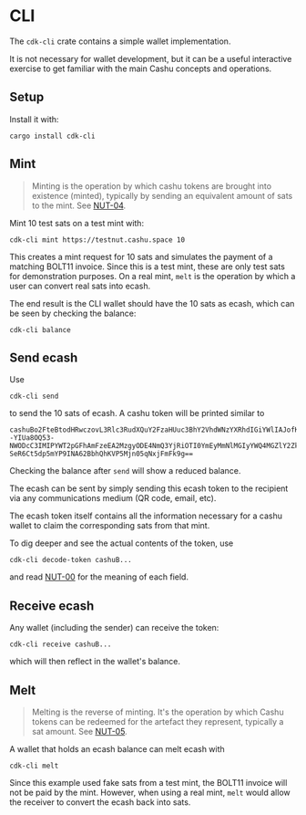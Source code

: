 # CLI

The `cdk-cli` crate contains a simple wallet implementation.

It is not necessary for wallet development, but it can be a useful interactive exercise to get familiar with the main Cashu concepts and operations.

## Setup

Install it with:

```shell
cargo install cdk-cli
```

## Mint

> Minting is the operation by which cashu tokens are brought into existence (minted), typically by sending an equivalent amount of sats to the mint. See [NUT-04](https://cashubtc.github.io/nuts/04/).

Mint 10 test sats on a test mint with:

```shell
cdk-cli mint https://testnut.cashu.space 10
```

This creates a mint request for 10 sats and simulates the payment of a matching BOLT11 invoice. Since this is a test mint, these are only test sats for demonstration purposes. On a real mint, `melt` is the operation by which a user can convert real sats into ecash.

The end result is the CLI wallet should have the 10 sats as ecash, which can be seen by checking the balance:

```shell
cdk-cli balance
```

## Send ecash

Use

```shell
cdk-cli send
```

to send the 10 sats of ecash. A cashu token will be printed similar to

```
cashuBo2FteBtodHRwczovL3Rlc3RudXQuY2FzaHUuc3BhY2VhdWNzYXRhdIGiYWlIAJofKTJT5B5hcIKkYWEIYXN4QGIzNDRjZGViMDY0YjNiMWZjN2I2YzI5YzNmNDg1MTBlZWFkODIyMzMzZmQ2ZTBlZTY4ZmFhNjVmYTM3NzgzZDhhY1ghAgEhIRRixGTV5aA4C9w5z--YIUa8OQ53-NWODcC3IMIPYWT2pGFhAmFzeEA2MzgyODE4NmQ3YjRiOTI0YmEyMmNlMGIyYWQ4MGZlY2ZkZTc2N2I2ZDlmNWQ0NDQzNzkxMjRjZmE0YmI5Nzc1YWNYIQIjJX-SeR6Ct5dp5mYP9INA62BbhQhKVP5Mjn05qNxjFmFk9g==
```

Checking the balance after `send` will show a reduced balance.

The ecash can be sent by simply sending this ecash token to the recipient via any communications medium (QR code, email, etc).

The ecash token itself contains all the information necessary for a cashu wallet to claim the corresponding sats from that mint.

To dig deeper and see the actual contents of the token, use

```
cdk-cli decode-token cashuB...
```

and read [NUT-00](https://cashubtc.github.io/nuts/00/) for the meaning of each field.


## Receive ecash

Any wallet (including the sender) can receive the token:

```shell
cdk-cli receive cashuB...
```

which will then reflect in the wallet's balance.

## Melt

> Melting is the reverse of minting. It's the operation by which Cashu tokens can be redeemed for the artefact they represent, typically a sat amount. See [NUT-05](https://cashubtc.github.io/nuts/05/).

A wallet that holds an ecash balance can melt ecash with

```shell
cdk-cli melt
```

Since this example used fake sats from a test mint, the BOLT11 invoice will not be paid by the mint. However, when using a real mint, `melt` would allow the receiver to convert the ecash back into sats.
